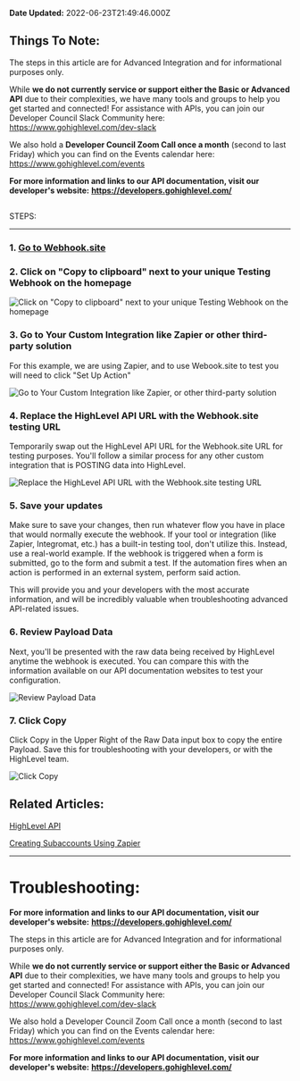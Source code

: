**Date Updated:** 2022-06-23T21:49:46.000Z
  
  
## Things To Note:

The steps in this article are for Advanced Integration and for informational purposes only.   
  
While **we do not currently service or support either the Basic or Advanced API** due to their complexities, we have many tools and groups to help you get started and connected! For assistance with APIs, you can join our Developer Council Slack Community here: <https://www.gohighlevel.com/dev-slack>  
  
We also hold a **Developer Council Zoom Call once a month** (second to last Friday) which you can find on the Events calendar here: <https://www.gohighlevel.com/events>  
  
[](https://developers.gohighlevel/)**For more information and links to our API documentation, visit our developer's website:** **<https://developers.gohighlevel.com/>**

  
##   
STEPS:

---

### 1\. [Go to Webhook.site](https://webhook.site/#!/8d254d9f-2bad-4959-b3e2-e3a262d06c76)  
  
  
### **2\. Click on "Copy to clipboard" next to your unique Testing Webhook on the homepage**

  
![Click on "Copy to clipboard" next to your unique Testing Webhook on the homepage](https://s3.amazonaws.com/cdn.freshdesk.com/data/helpdesk/attachments/production/48204558661/original/AMwU34bm7Qtr34Kv-qg5tlrcbmjHLwVPEg.png?1647882452)  
  
  
### **3\. Go to Your Custom Integration like Zapier or other third-party solution**

For this example, we are using Zapier, and to use Webook.site to test you will need to click "Set Up Action" 

  
![Go to Your Custom Integration like Zapier, or other third-party solution](https://s3.amazonaws.com/cdn.freshdesk.com/data/helpdesk/attachments/production/48204558665/original/y413VeWzjcuvSTcRG3D7Qr0i-WG1OsdbRg.png?1647882452)  
  
  
### **4\. Replace the HighLevel API URL with the Webhook.site testing URL**

Temporarily swap out the HighLevel API URL for the Webhook.site URL for testing purposes. You'll follow a similar process for any other custom integration that is POSTING data into HighLevel. 

  
![Replace the HighLevel API URL with the Webhook.site testing URL](https://s3.amazonaws.com/cdn.freshdesk.com/data/helpdesk/attachments/production/48204558659/original/u3eeM4pSIkQSw2ivNF_WpkezIC7Rrd2j4Q.png?1647882452)  
  
  
### **5\. Save your updates**

Make sure to save your changes, then run whatever flow you have in place that would normally execute the webhook. If your tool or integration (like Zapier, Integromat, etc.) has a built-in testing tool, don't utilize this. Instead, use a real-world example. If the webhook is triggered when a form is submitted, go to the form and submit a test. If the automation fires when an action is performed in an external system, perform said action.  
  
This will provide you and your developers with the most accurate information, and will be incredibly valuable when troubleshooting advanced API-related issues.  
  
  
### **6\. Review Payload Data**

Next, you'll be presented with the raw data being received by HighLevel anytime the webhook is executed. You can compare this with the information available on our API documentation websites to test your configuration. 

  
![Review Payload Data](https://s3.amazonaws.com/cdn.freshdesk.com/data/helpdesk/attachments/production/48204626853/original/rZKm85AvhyACSqZ3wxKtgoFf4Zkh8lDLMQ.png?1647895301)  
  
  
### **7\. Click Copy**

Click Copy in the Upper Right of the Raw Data input box to copy the entire Payload. Save this for troubleshooting with your developers, or with the HighLevel team.

![Click Copy](https://s3.amazonaws.com/cdn.freshdesk.com/data/helpdesk/attachments/production/48204626854/original/KfqMVOZpTrJV0t0LHq6GHcGcIK1t1AR3oQ.png?1647895301)

[](https://app.tango.us/app/workflow/3219af23-e023-4d83-8a49-c05eadbd7aa9?utm%5Fsource=magicCopy&utm%5Fmedium=magicCopy&utm%5Fcampaign=referral%20link%20tracking)

  
[](https://app.tango.us/app/workflow/3219af23-e023-4d83-8a49-c05eadbd7aa9?utm%5Fsource=magicCopy&utm%5Fmedium=magicCopy&utm%5Fcampaign=referral%20link%20tracking)

  
## Related Articles:

[HighLevel API](https://help.gohighlevel.com/support/solutions/articles/48001060529-highlevel-api)

[Creating Subaccounts Using Zapier](https://help.gohighlevel.com/support/solutions/articles/48001207048-creating-subaccounts-using-zapier)
  
  
---

# **Troubleshooting:**
  
  
**For more information and links to our API documentation, visit our developer's website:** **<https://developers.gohighlevel.com/>** 

  
The steps in this article are for Advanced Integration and for informational purposes only.   
  
While **we do not currently service or support either the Basic or Advanced API** due to their complexities, we have many tools and groups to help you get started and connected! For assistance with APIs, you can join our Developer Council Slack Community here: <https://www.gohighlevel.com/dev-slack>  
  
We also hold a Developer Council Zoom Call once a month (second to last Friday) which you can find on the Events calendar here: <https://www.gohighlevel.com/events>  
  
[](https://developers.gohighlevel/)**For more information and links to our API documentation, visit our developer's website:** **<https://developers.gohighlevel.com/>**
  
  